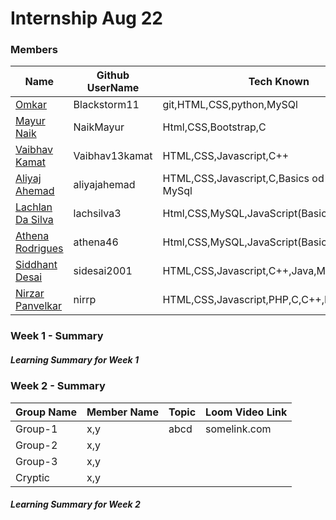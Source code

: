 # Internship Aug 22



### Members

| Name      | Github UserName |Tech Known| College Name |
|-----------|-----------------|----------|----------|
| [Omkar](/teams/members/omkar.md) | Blackstorm11      |git,HTML,CSS,python,MySQl| SRIEIT |
| [Mayur Naik](/teams/members/Mayur.md) | NaikMayur                |Html,CSS,Bootstrap,C        |SRIEIT       |
|[Vaibhav Kamat](/teams/members/Vaibhav.md)| Vaibhav13kamat|HTML,CSS,Javascript,C++ |SRIEIT|
|[Aliyaj Ahemad](https://github.com/CCI-CodeCrunch/internship-Aug22/blob/main/teams/members/AliyajAhemad.md)| aliyajahemad|HTML,CSS,Javascript,C,Basics od Java,basics of MySql|SRIEIT|
|[Lachlan Da Silva](/teams/members/lachlan.md)| lachsilva3 | Html,CSS,MySQL,JavaScript(Basics) | SRIEIT |
|[Athena Rodrigues](/teams/members/athena.md)| athena46 | Html,CSS,MySQL,JavaScript(Basics),C++,Python | DBCE |
|[Siddhant Desai](/teams/members/Siddhant.md)| sidesai2001 | HTML,CSS,Javascript,C++,Java,MySQL | DBCE |
|[Nirzar Panvelkar](/teams/members/Nirzar.md)| nirrp | HTML,CSS,Javascript,PHP,C,C++,MySQL | DBCE |

### Week 1 - Summary 

##### Learning Summary for Week 1


### Week 2 - Summary 

| Group Name | Member Name | Topic  | Loom Video Link |
|------------|-------------|--------|-----------------|
| Group-1    | x,y         | abcd   | somelink.com    |
| Group-2    | x,y         |        |                 |
| Group-3    | x,y         |        |                 |
| Cryptic    | x,y         |        |                 |


##### Learning Summary for Week 2 